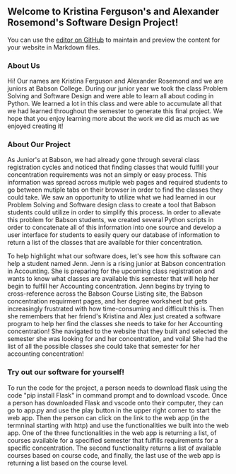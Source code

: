 ## Welcome to Kristina Ferguson's and Alexander Rosemond's Software Design Project!

You can use the [editor on GitHub](https://github.com/kferguson2/Term_Project/edit/main/README.md) to maintain and preview the content for your website in Markdown files.

### About Us

Hi! Our names are Kristina Ferguson and Alexander Rosemond and we are juniors at Babson College. During our junior year we took the class Problem Solving and Software Design and were able to learn all about coding in Python. We learned a lot in this class and were able to accumulate all that we had learned throughout the semester to generate this final project. We hope that you enjoy learning more about the work we did as much as we enjoyed creating it!

### About Our Project

As Junior's at Babson, we had already gone through several class registration cycles and noticed that finding classes that would fulfill your concentration requirements was not an simply or easy process. This information was spread across mutiple web pages and required students to go between mutiple tabs on their browser in order to find the classes they could take. We saw an opportunity to utilize what we had learned in our Problem Solving and Software design class to create a tool that Babson students could utilize in order to simplify this process. In order to allevate this problem for Babson students, we created several Python scripts in order to concatenate all of this information into one source and develop a user interface for students to easily query our database of information to return a list of the classes that are available for thier concentration. 

To help highlight what our software does, let's see how this software can help a student named Jenn. Jenn is a rising junior at Babson concentration in Accounting. She is preparing for the upcoming class registration and wants to know what classes are available this semester that will help her begin to fulfill her Accounting concentration. Jenn begins by trying to cross-reference across the Babson Course Listing site, the Babson concentration requirment pages, and her degree worksheet but gets increasingly frustrated with how time-consuming and difficult this is. Then she remembers that her friend's Kristina and Alex just created a software program to help her find the classes she needs to take for her Accounting concentration! She navigated to the website that they built and selected the semester she was looking for and her concentration, and voila! She had the list of all the possible classes she could take that semester for her accounting concentration!

### Try out our software for yourself!
To run the code for the project, a person needs to download flask using the code "pip install Flask"
in command prompt and to download vscode. Once a person has downloaded Flask and vscode onto their computer, they can go to app.py and use the play button in the upper right corner to start the web app. Then the person can click on the link to the web app (in the termninal starting with http) and use the functionalities we built into the web app. One of the three functionalities in the web app is returning a list, of courses available for a specified semester that fulfills requirements for a specific concentration. The second functionality returns a list of available courses based on course code, and finally, the last use of the web app is returning a list based on the course level.

